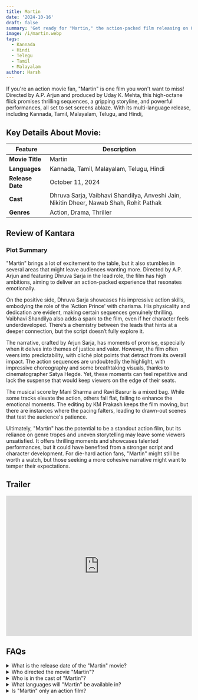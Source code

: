 ```yaml
---
title: Martin
date: '2024-10-16'
draft: false
summary: 'Get ready for "Martin," the action-packed film releasing on October 11, 2024. Explore its thrilling story, star cast, and more'
image: /i/martin.webp
tags:
  - Kannada
  - Hindi
  - Telegu
  - Tamil
  - Malayalam
author: Harsh
---
```


If you're an action movie fan, "Martin" is one film you won't want to miss! Directed by A.P. Arjun and produced by Uday K. Mehta, this high-octane flick promises thrilling sequences, a gripping storyline, and powerful performances, all set to set screens ablaze. With its multi-language release, including Kannada, Tamil, Malayalam, Telugu, and Hindi, 

## Key Details About Movie:

| Feature                | Description                        |
|------------------------|------------------------------------|
| **Movie Title**        | Martin                             |
| **Languages**          | Kannada, Tamil, Malayalam, Telugu, Hindi |
| **Release Date**       | October 11, 2024                  |
| **Cast**               | Dhruva Sarja, Vaibhavi Shandilya, Anveshi Jain, Nikitin Dheer, Nawab Shah, Rohit Pathak |
| **Genres**             | Action, Drama, Thriller            |


## Review of Kantara
### Plot Summary

"Martin" brings a lot of excitement to the table, but it also stumbles in several areas that might leave audiences wanting more. Directed by A.P. Arjun and featuring Dhruva Sarja in the lead role, the film has high ambitions, aiming to deliver an action-packed experience that resonates emotionally.

On the positive side, Dhruva Sarja showcases his impressive action skills, embodying the role of the 'Action Prince' with charisma. His physicality and dedication are evident, making certain sequences genuinely thrilling. Vaibhavi Shandilya also adds a spark to the film, even if her character feels underdeveloped. There’s a chemistry between the leads that hints at a deeper connection, but the script doesn’t fully explore it.

The narrative, crafted by Arjun Sarja, has moments of promise, especially when it delves into themes of justice and valor. However, the film often veers into predictability, with cliché plot points that detract from its overall impact. The action sequences are undoubtedly the highlight, with impressive choreography and some breathtaking visuals, thanks to cinematographer Satya Hegde. Yet, these moments can feel repetitive and lack the suspense that would keep viewers on the edge of their seats.

The musical score by Mani Sharma and Ravi Basrur is a mixed bag. While some tracks elevate the action, others fall flat, failing to enhance the emotional moments. The editing by KM Prakash keeps the film moving, but there are instances where the pacing falters, leading to drawn-out scenes that test the audience's patience.

Ultimately, "Martin" has the potential to be a standout action film, but its reliance on genre tropes and uneven storytelling may leave some viewers unsatisfied. It offers thrilling moments and showcases talented performances, but it could have benefited from a stronger script and character development. For die-hard action fans, "Martin" might still be worth a watch, but those seeking a more cohesive narrative might want to temper their expectations.

## Trailer

<iframe width="100%" height="380" src="https://www.youtube.com/embed/fqLCas2sWW0?si=7FTzSfQYsvYgpyCH" title={title} frameborder="0" allow="accelerometer; autoplay; clipboard-write; encrypted-media; gyroscope; picture-in-picture; web-share" referrerpolicy="strict-origin-when-cross-origin" allowfullscreen></iframe>

## FAQs

<details>
  <summary>What is the release date of the "Martin" movie?</summary>
  <p>"Martin" is set to release in theaters on October 11, 2024.</p>
</details>

<details>
  <summary>Who directed the movie "Martin"?</summary>
  <p>The movie has been directed by A.P. Arjun.</p>
</details>

<details>
  <summary>Who is in the cast of "Martin"?</summary>
  <p>The film stars Dhruva Sarja, Vaibhavi Shandilya, Anveshi Jain, Nikitin Dheer, Nawab Shah, and Rohit Pathak.</p>
</details>

<details>
  <summary>What languages will "Martin" be available in?</summary>
  <p>"Martin" will be released in Kannada, Tamil, Malayalam, Telugu, and Hindi.</p>
</details>

<details>
  <summary>Is "Martin" only an action film?</summary>
  <p>No, "Martin" combines action with emotional depth and strong storytelling.</p>
</details>


